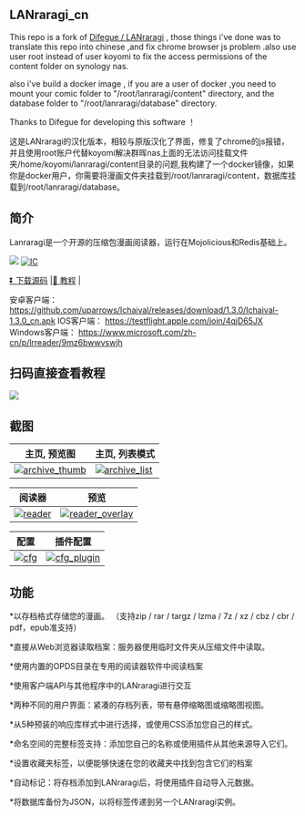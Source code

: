 ## LANraragi_cn

This repo is a fork of [Difegue / LANraragi](https://github.com/Difegue/LANraragi) , those things i've done was to translate this repo into chinese ,and fix chrome browser js problem .also use user root instead of user koyomi to fix the access permissions of the content folder on synology nas.

also i've build a docker image , if you are a user of docker ,you need to mount your comic folder to "/root/lanraragi/content" directory, and the database folder to "/root/lanraragi/database" directory.

Thanks to Difegue for developing this software ！

这是LANraragi的汉化版本，相较与原版汉化了界面，修复了chrome的js报错，并且使用root账户代替koyomi解决群晖nas上面的无法访问挂载文件夹/home/koyomi/lanraragi/content目录的问题,我构建了一个docker镜像，如果你是docker用户，你需要将漫画文件夹挂载到/root/lanraragi/content，数据库挂载到/root/lanraragi/database。

## 简介


Lanraragi是一个开源的压缩包漫画阅读器，运行在Mojolicious和Redis基础上。

[<img src="https://img.shields.io/docker/pulls/dezhao/lanraragi_cn.svg">](https://hub.docker.com/r/dezhao/lanraragi_cn/)
[![IC](https://github.com/uparrows/LANraragi_cn/actions/workflows/docker-image.yml/badge.svg?branch=main)](https://github.com/uparrows/LANraragi_cn/actions/workflows/docker-image.yml)

[⏬ 下载源码](https://github.com/uparrows/LANraragi_cn/releases/latest) |[📄 教程](http://yuanfangblog.xyz/technology/251.html) |

安卓客户端：https://github.com/uparrows/Ichaival/releases/download/1.3.0/Ichaival-1.3.0_cn.apk
IOS客户端： https://testflight.apple.com/join/4qjD65JX
Windows客户端： https://www.microsoft.com/zh-cn/p/lrreader/9mz6bwwvswjh

## 扫码直接查看教程

[<img src="https://user-images.githubusercontent.com/38988286/111801925-65776800-8908-11eb-8b13-283a4d21e41c.jpg">](http://yuanfangblog.xyz/technology/251.html)



## 截图  
 
|主页, 预览图 | 主页, 列表模式 |
|---|---|
| [![archive_thumb](https://user-images.githubusercontent.com/38988286/111873262-6f619f80-89ca-11eb-8891-7437f1d08cb4.png)](https://user-images.githubusercontent.com/38988286/111873262-6f619f80-89ca-11eb-8891-7437f1d08cb4.png) | [![archive_list](https://user-images.githubusercontent.com/38988286/111873240-5822b200-89ca-11eb-8c0c-17b3bd374a9b.png)](https://user-images.githubusercontent.com/38988286/111873240-5822b200-89ca-11eb-8c0c-17b3bd374a9b.png) |

|阅读器 | 预览 |
|---|---|
| [![reader](https://user-images.githubusercontent.com/38988286/111873285-899b7d80-89ca-11eb-8868-5431e7a117f9.jpg)](https://user-images.githubusercontent.com/38988286/111873285-899b7d80-89ca-11eb-8868-5431e7a117f9.jpg) | [![reader_overlay](https://user-images.githubusercontent.com/38988286/111873298-915b2200-89ca-11eb-8d61-cc67dca038f0.jpg)](https://user-images.githubusercontent.com/38988286/111873298-915b2200-89ca-11eb-8d61-cc67dca038f0.jpg) |


|配置 | 插件配置 |
|---|---|
| [![cfg](https://user-images.githubusercontent.com/38988286/111873270-78527100-89ca-11eb-9526-35f1f78b578f.png)](https://user-images.githubusercontent.com/38988286/111873270-78527100-89ca-11eb-9526-35f1f78b578f.png) | [![cfg_plugin](https://user-images.githubusercontent.com/38988286/111873273-7f797f00-89ca-11eb-89b4-b3c21228c949.png)](https://user-images.githubusercontent.com/38988286/111873273-7f797f00-89ca-11eb-89b4-b3c21228c949.png) |


## 功能

*以存档格式存储您的漫画。 （支持zip / rar / targz / lzma / 7z / xz / cbz / cbr / pdf，epub准支持）

*直接从Web浏览器读取档案：服务器使用临时文件夹从压缩文件中读取。

*使用内置的OPDS目录在专用的阅读器软件中阅读档案

*使用客户端API与其他程序中的LANraragi进行交互

*两种不同的用户界面：紧凑的存档列表，带有悬停缩略图或缩略图视图。

*从5种预装的响应库样式中进行选择，或使用CSS添加您自己的样式。

*命名空间的完整标签支持：添加您自己的名称或使用插件从其他来源导入它们。

*设置收藏夹标签，以便能够快速在您的收藏夹中找到包含它们的档案

*自动标记：将存档添加到LANraragi后，将使用插件自动导入元数据。

*将数据库备份为JSON，以将标签传递到另一个LANraragi实例。
